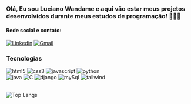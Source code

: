 ### Olá, Eu sou Luciano Wandame e aqui vão estar meus projetos desenvolvidos durante meus estudos de programação! 👨🏽‍💻

#### Rede social e contato:

[![Linkedin](https://img.shields.io/badge/LinkedIn-0077B5?style=for-the-badge&logo=linkedin&logoColor=white)](https://br.linkedin.com/in/luciano-holz-wandame-filho-03132a2a1)
[![Gmail](https://img.shields.io/badge/Gmail-D14836?style=for-the-badge&logo=gmail&logoColor=white)](mailto:luwandame@gmail.com)

### Tecnologias 
<div style="align:center">
<img alt="html5" src="https://img.shields.io/badge/HTML5-E34F26?style=for-the-badge&logo=html5&logoColor=white"/>
<img alt="css3" src="https://img.shields.io/badge/CSS3-1572B6?style=for-the-badge&logo=css3&logoColor=white"/>
<img alt="javascript" src="https://img.shields.io/badge/JavaScript-F7DF1E?style=for-the-badge&logo=javascript&logoColor=black"/>
<img alt="python" src="https://img.shields.io/badge/python-3670A0?style=for-the-badge&logo=python&logoColor=ffdd54">
<br>
<img alt="java" src="https://img.shields.io/badge/java-%23ED8B00.svg?style=for-the-badge&logo=openjdk&logoColor=white">
<img alt="C" src="https://img.shields.io/badge/C-00599C?style=for-the-badge&logo=c&logoColor=white"/>
<img alt="django" src="https://img.shields.io/badge/django-%23092E20.svg?style=for-the-badge&logo=django&logoColor=white">
<img alt="mySql" src="https://img.shields.io/badge/mysql-4479A1.svg?style=for-the-badge&logo=mysql&logoColor=white">
<img alt="tailwind" src="https://img.shields.io/badge/tailwind-4479A1.svg?style=for-the-badge&logo=mysql&logoColor=white">
</div>
<br>

![Top Langs](https://github-readme-stats.vercel.app/api/top-langs/?username=lucianowandame7&layout=compact)

